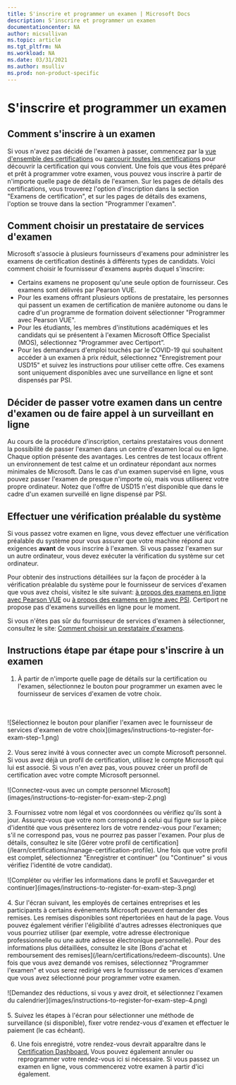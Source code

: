 ```yaml
---
title: S'inscrire et programmer un examen | Microsoft Docs
description: S'inscrire et programmer un examen 
documentationcenter: NA 
author: micsullivan
ms.topic: article
ms.tgt_pltfrm: NA
ms.workload: NA
ms.date: 03/31/2021
ms.author: msulliv
ms.prod: non-product-specific
---
```

# S'inscrire et programmer un examen

## Comment s'inscrire à un examen

Si vous n'avez pas décidé de l'examen à passer, commencez par la [vue d'ensemble des certifications](/learn/certifications/) ou [parcourir toutes les certifications](/learn/certifications/browse/) pour découvrir la certification qui vous convient. Une fois que vous êtes préparé et prêt à programmer votre examen, vous pouvez vous inscrire à partir de n'importe quelle page de détails de l'examen. Sur les pages de détails des certifications, vous trouverez l'option d'inscription dans la section "Examens de certification", et sur les pages de détails des examens, l'option se trouve dans la section "Programmer l'examen".

## <a name="how-to-choose-an-exam-delivery-provider"></a> Comment choisir un prestataire de services d'examen

Microsoft s'associe à plusieurs fournisseurs d'examens pour administrer les examens de certification destinés à différents types de candidats. Voici comment choisir le fournisseur d'examens auprès duquel s'inscrire:

- Certains examens ne proposent qu'une seule option de fournisseur. Ces examens sont délivrés par Pearson VUE.
- Pour les examens offrant plusieurs options de prestataire, les personnes qui passent un examen de certification de manière autonome ou dans le cadre d'un programme de formation doivent sélectionner "Programmer avec Pearson VUE".
- Pour les étudiants, les membres d'institutions académiques et les candidats qui se présentent à l'examen Microsoft Office Specialist (MOS), sélectionnez "Programmer avec Certiport”.
- Pour les demandeurs d'emploi touchés par le COVID-19 qui souhaitent accéder à un examen à prix réduit, sélectionnez "Enregistrement pour USD15" et suivez les instructions pour utiliser cette offre. Ces examens sont uniquement disponibles avec une surveillance en ligne et sont dispensés par PSI.

## Décider de passer votre examen dans un centre d'examen ou de faire appel à un surveillant en ligne

Au cours de la procédure d'inscription, certains prestataires vous donnent la possibilité de passer l'examen dans un centre d'examen local ou en ligne. Chaque option présente des avantages. Les centres de test locaux offrent un environnement de test calme et un ordinateur répondant aux normes minimales de Microsoft. Dans le cas d'un examen supervisé en ligne, vous pouvez passer l'examen de presque n'importe où, mais vous utiliserez votre propre ordinateur. Notez que l'offre de USD15 n'est disponible que dans le cadre d'un examen surveillé en ligne dispensé par PSI.

## Effectuer une vérification préalable du système

Si vous passez votre examen en ligne, vous devez effectuer une vérification préalable du système pour vous assurer que votre machine répond aux exigences **avant** de vous inscrire à l'examen. Si vous passez l'examen sur un autre ordinateur, vous devez exécuter la vérification du système sur cet ordinateur.

Pour obtenir des instructions détaillées sur la façon de procéder à la vérification préalable du système pour le fournisseur de services d'examen que vous avez choisi, visitez le site suivant: [à propos des examens en ligne avec Pearson VUE](/learn/certifications/online-exams) ou [à propos des examens en ligne avec PSI](/learn/certifications/online-exams-psi). Certiport ne propose pas d'examens surveillés en ligne pour le moment.

Si vous n'êtes pas sûr du fournisseur de services d'examen à sélectionner, consultez le site: [Comment choisir un prestataire d'examens](#how-to-choose-an-exam-delivery-provider).

## Instructions étape par étape pour s'inscrire à un examen

1. À partir de n'importe quelle page de détails sur la certification ou l'examen, sélectionnez le bouton pour programmer un examen avec le fournisseur de services d'examen de votre choix.
<br/>
<br/>
![Sélectionnez le bouton pour planifier l'examen avec le fournisseur de services d'examen de votre choix](images/instructions-to-register-for-exam-step-1.png)
<br/>
<br/>
2. Vous serez invité à vous connecter avec un compte Microsoft personnel. Si vous avez déjà un profil de certification, utilisez le compte Microsoft qui lui est associé. Si vous n'en avez pas, vous pouvez créer un profil de certification avec votre compte Microsoft personnel.
<br/>
<br/>
![Connectez-vous avec un compte personnel Microsoft](images/instructions-to-register-for-exam-step-2.png)
<br/>
<br/>
3. Fournissez votre nom légal et vos coordonnées ou vérifiez qu'ils sont à jour. Assurez-vous que votre nom correspond à celui qui figure sur la pièce d'identité que vous présenterez lors de votre rendez-vous pour l'examen; s'il ne correspond pas, vous ne pourrez pas passer l'examen. Pour plus de détails, consultez le site [Gérer votre profil de certification](/learn/certifications/manage-certification-profile). Une fois que votre profil est complet, sélectionnez "Enregistrer et continuer" (ou "Continuer" si vous vérifiez l'identité de votre candidat).
<br/>
<br/>
![Compléter ou vérifier les informations dans le profil et Sauvegarder et continuer](images/instructions-to-register-for-exam-step-3.png)
<br/>
<br/>
4. Sur l'écran suivant, les employés de certaines entreprises et les participants à certains événements Microsoft peuvent demander des remises. Les remises disponibles sont répertoriées en haut de la page. Vous pouvez également vérifier l'éligibilité d'autres adresses électroniques que vous pourriez utiliser (par exemple, votre adresse électronique professionnelle ou une autre adresse électronique personnelle). Pour des informations plus détaillées, consultez le site [Bons d'achat et remboursement des remises](/learn/certifications/redeem-discounts). Une fois que vous avez demandé vos remises, sélectionnez "Programmer l'examen" et vous serez redirigé vers le fournisseur de services d'examen que vous avez sélectionné pour programmer votre examen.
<br/>
<br/>
![Demandez des réductions, si vous y avez droit, et sélectionnez l'examen du calendrier](images/instructions-to-register-for-exam-step-4.png)
<br/>
<br/>
5. Suivez les étapes à l'écran pour sélectionner une méthode de surveillance (si disponible), fixer votre rendez-vous d'examen et effectuer le paiement (le cas échéant).

6. Une fois enregistré, votre rendez-vous devrait apparaître dans le [Certification Dashboard.](https://aka.ms/certdashboard) Vous pouvez également annuler ou reprogrammer votre rendez-vous ici si nécessaire. Si vous passez un examen en ligne, vous commencerez votre examen à partir d'ici également.
